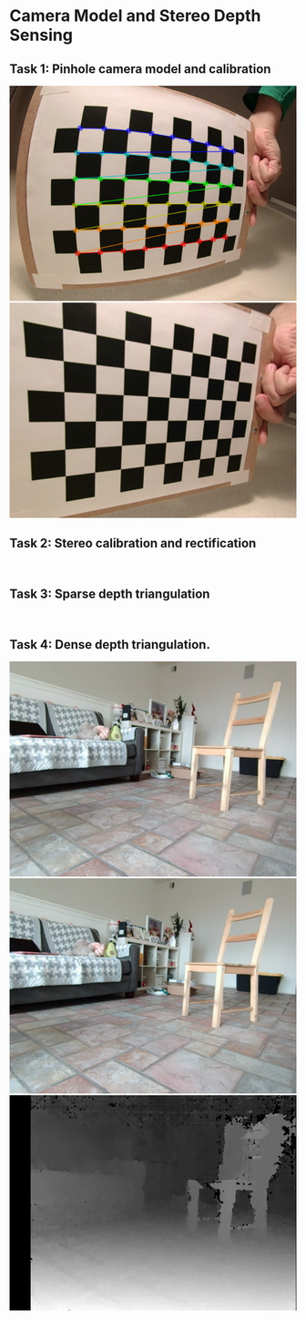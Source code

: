 # Camera Model and Stereo Depth Sensing

## Task 1: Pinhole camera model and calibration
![](https://github.com/siddas27/Camera-Model-and-Stereo-Depth-Sensing/blob/master/project_2a/output/task_1/left_2_corner_points_annotation.png) ![](https://github.com/siddas27/Camera-Model-and-Stereo-Depth-Sensing/blob/master/project_2a/output/task_1/left_2_undistorted.png)
## Task 2: Stereo calibration and rectification
![]()
## Task 3: Sparse depth triangulation
![]()
## Task 4: Dense depth triangulation.
![](https://github.com/siddas27/Camera-Model-and-Stereo-Depth-Sensing/blob/master/project_2a/output/task_4/left_rectified.png) ![](https://github.com/siddas27/Camera-Model-and-Stereo-Depth-Sensing/blob/master/project_2a/output/task_4/right_rectified.png)
![](https://github.com/siddas27/Camera-Model-and-Stereo-Depth-Sensing/blob/master/project_2a/output/task_4/disparity.png)
